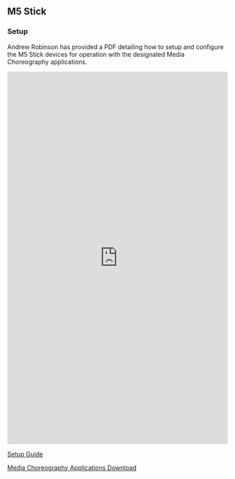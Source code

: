 ## M5 Stick

### Setup

Andrew Robinson has provided a PDF detailing how to setup and configure the M5 Stick devices for operation with the designated Media Choreography applications.

<embed src="https://synthesis-asu-tml.github.io/Mated-Objects/M5%20Stick%20Setup%20Guide.pdf" width="100%" height="850px"/>

<a href="https://synthesis-asu-tml.github.io/Mated-Objects/M5%20Stick%20Setup%20Guide.pdf" target="_blank">Setup Guide</a>

[Media Choreography Applications Download](https://drive.google.com/drive/folders/1Jm1LXCb6_aPaMqAk0uplhBj-lXJRRrm2?usp=sharing)
